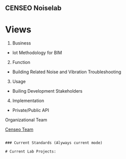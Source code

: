 ## CENSEO Noiselab
# Views

1. Business
- Iot Methodology for BIM

2. Function
- Building Related Noise and Vibration Troubleshooting

3. Usage
- Builing Development Stakeholders

4. Implementation
- Private/Public API 

Organizational Team

[Censeo Team](https://www.censeo.design)
```

### Current Standards (Alyways current mode)

# Current Lab Projects: